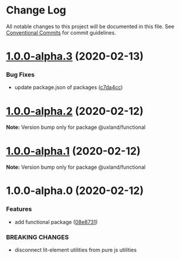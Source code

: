 # Change Log

All notable changes to this project will be documented in this file.
See [Conventional Commits](https://conventionalcommits.org) for commit guidelines.

# [1.0.0-alpha.3](https://github.com/uxland/uxland/compare/@uxland/functional@1.0.0-alpha.2...@uxland/functional@1.0.0-alpha.3) (2020-02-13)


### Bug Fixes

* update package.json of packages ([c7da4cc](https://github.com/uxland/uxland/commit/c7da4cc392a63bd25bc74c6c5b327eaa03034640))





# [1.0.0-alpha.2](https://github.com/uxland/uxland/compare/@uxland/functional@1.0.0-alpha.1...@uxland/functional@1.0.0-alpha.2) (2020-02-12)

**Note:** Version bump only for package @uxland/functional





# [1.0.0-alpha.1](https://github.com/uxland/uxland/compare/@uxland/functional@1.0.0-alpha.0...@uxland/functional@1.0.0-alpha.1) (2020-02-12)

**Note:** Version bump only for package @uxland/functional





# 1.0.0-alpha.0 (2020-02-12)


### Features

* add functional package ([08e8731](https://github.com/uxland/uxland/commit/08e8731a905b04110bf48e3b989689ec0779f84d))


### BREAKING CHANGES

* disconnect lit-element utilities from pure js utilities
